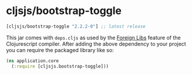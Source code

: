 # cljsjs/bootstrap-toggle

[](dependency)
```clojure
[cljsjs/bootstrap-toggle "2.2.2-0"] ;; latest release
```
[](/dependency)

This jar comes with `deps.cljs` as used by the [Foreign Libs][flibs] feature
of the Clojurescript compiler. After adding the above dependency to your project
you can require the packaged library like so:

```clojure
(ns application.core
  (:require [cljsjs.bootstrap-toggle]))
```

[flibs]: https://github.com/clojure/clojurescript/wiki/Packaging-Foreign-Dependencies
